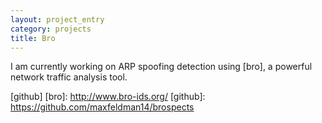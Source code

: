```yaml
---
layout: project_entry
category: projects
title: Bro
---
```

I am currently working on ARP spoofing detection using [bro], a powerful network traffic analysis tool.

[github]
[bro]: http://www.bro-ids.org/
[github]: https://github.com/maxfeldman14/brospects
